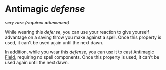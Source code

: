 # Antimagic *defense*
*very rare* *(requires attunement)*

While wearing this *defense*, you can use your reaction to give yourself advantage on a saving throw you make against a spell. Once this property is used, it can't be used again until the next dawn.

In addition, while you wear this *defense*, you can use it to cast [Antimagic Field](../Spells/antimagic-field.md), requiring no spell components. Once this property is used, it can't be used again until the next dawn.

